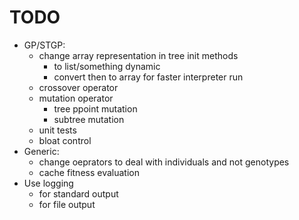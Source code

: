 # TODO
* GP/STGP: 
    + change array representation in tree init methods
        + to list/something dynamic
        + convert then to array for faster interpreter run
    + crossover operator
    + mutation operator
        + tree ppoint mutation
        + subtree mutation
    + unit tests
    + bloat control
* Generic:
    + change oeprators to deal with individuals and not genotypes
    + cache fitness evaluation
* Use logging
    + for standard output
    + for file output